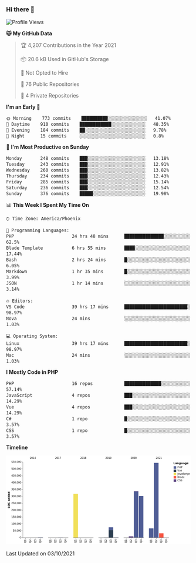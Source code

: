 ### Hi there 👋

<!--START_SECTION:waka-->
![Profile Views](http://img.shields.io/badge/Profile%20Views-0-blue)

**🐱 My GitHub Data** 

> 🏆 4,207 Contributions in the Year 2021
 > 
> 📦 20.6 kB Used in GitHub's Storage 
 > 
> 🚫 Not Opted to Hire
 > 
> 📜 76 Public Repositories 
 > 
> 🔑 4 Private Repositories  
 > 
**I'm an Early 🐤** 

```text
🌞 Morning    773 commits    ██████████░░░░░░░░░░░░░░░   41.07% 
🌆 Daytime    910 commits    ████████████░░░░░░░░░░░░░   48.35% 
🌃 Evening    184 commits    ██░░░░░░░░░░░░░░░░░░░░░░░   9.78% 
🌙 Night      15 commits     ░░░░░░░░░░░░░░░░░░░░░░░░░   0.8%

```
📅 **I'm Most Productive on Sunday** 

```text
Monday       248 commits    ███░░░░░░░░░░░░░░░░░░░░░░   13.18% 
Tuesday      243 commits    ███░░░░░░░░░░░░░░░░░░░░░░   12.91% 
Wednesday    260 commits    ███░░░░░░░░░░░░░░░░░░░░░░   13.82% 
Thursday     234 commits    ███░░░░░░░░░░░░░░░░░░░░░░   12.43% 
Friday       285 commits    ███░░░░░░░░░░░░░░░░░░░░░░   15.14% 
Saturday     236 commits    ███░░░░░░░░░░░░░░░░░░░░░░   12.54% 
Sunday       376 commits    █████░░░░░░░░░░░░░░░░░░░░   19.98%

```


📊 **This Week I Spent My Time On** 

```text
⌚︎ Time Zone: America/Phoenix

💬 Programming Languages: 
PHP                      24 hrs 48 mins      ███████████████░░░░░░░░░░   62.5% 
Blade Template           6 hrs 55 mins       ████░░░░░░░░░░░░░░░░░░░░░   17.44% 
Bash                     2 hrs 24 mins       █░░░░░░░░░░░░░░░░░░░░░░░░   6.05% 
Markdown                 1 hr 35 mins        █░░░░░░░░░░░░░░░░░░░░░░░░   3.99% 
JSON                     1 hr 14 mins        ░░░░░░░░░░░░░░░░░░░░░░░░░   3.14%

🔥 Editors: 
VS Code                  39 hrs 17 mins      ████████████████████████░   98.97% 
Nova                     24 mins             ░░░░░░░░░░░░░░░░░░░░░░░░░   1.03%

💻 Operating System: 
Linux                    39 hrs 17 mins      ████████████████████████░   98.97% 
Mac                      24 mins             ░░░░░░░░░░░░░░░░░░░░░░░░░   1.03%

```

**I Mostly Code in PHP** 

```text
PHP                      16 repos            ██████████████░░░░░░░░░░░   57.14% 
JavaScript               4 repos             ███░░░░░░░░░░░░░░░░░░░░░░   14.29% 
Vue                      4 repos             ███░░░░░░░░░░░░░░░░░░░░░░   14.29% 
C#                       1 repo              █░░░░░░░░░░░░░░░░░░░░░░░░   3.57% 
CSS                      1 repo              █░░░░░░░░░░░░░░░░░░░░░░░░   3.57%

```


**Timeline**

![Chart not found](https://raw.githubusercontent.com/mikebronner/mikebronner/master/charts/bar_graph.png) 


 Last Updated on 03/10/2021
<!--END_SECTION:waka-->

<!--
**mikebronner/mikebronner** is a ✨ _special_ ✨ repository because its `README.md` (this file) appears on your GitHub profile.

Here are some ideas to get you started:

- 🔭 I’m currently working on ...
- 🌱 I’m currently learning ...
- 👯 I’m looking to collaborate on ...
- 🤔 I’m looking for help with ...
- 💬 Ask me about ...
- 📫 How to reach me: ...
- 😄 Pronouns: ...
- ⚡ Fun fact: ...
-->
